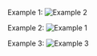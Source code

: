 Example 1:
![Example 2](https://user-images.githubusercontent.com/61238534/130358360-537ea079-fd0f-4136-ba38-0293a8196eee.jpg)

Example 2:
![Example 1](https://user-images.githubusercontent.com/61238534/130358258-8fdce771-36d7-4dc2-b3fd-dece82b5c6c3.jpg)

Example 3:
![Example 3](https://user-images.githubusercontent.com/61238534/130358521-c2415a32-fb8f-4efc-b7be-529bbff63858.jpg)
